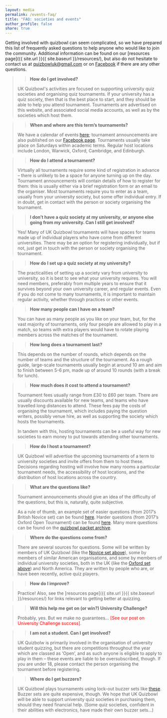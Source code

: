 ```yaml
---
layout: media
permalink: /events-faq/
title: "FAQ: societies and events"
author_profile: false
share: true
---
```


Getting involved with quizbowl can seem complicated, so we have prepared this list of frequently asked questions to help anyone who would like to join the community. Additional information can be found on our [resources page]({{ site.url }}{{ site.baseurl }}/resources/), but also do not hesitate to contact us at <quizbowluk@gmail.com> or on [Facebook](https://www.facebook.com/quizbowluk/) if there are any other questions.

> > <p style="font-weight:bold">How do I get involved?</p>
> 
> UK Quizbowl's activities are focused on supporting university quiz societies and organising quiz tournaments. If your university has a quiz society, then that is the best place to start, and they should be able to help you attend tournament. Tournaments are advertised on this website, and associated social media accounts, as well as by the societies which host them.

> > <p style="font-weight:bold">When and where are this term’s tournaments?</p>
> 
> We have a calendar of events <a href="https://quizbowl.co.uk/events/">here</a>; tournament announcements are also published on our <a href="https://www.facebook.com/quizbowluk/">Facebook page</a>. Tournaments usually take place on Saturdays within academic terms. Regular host locations include London, Warwick, Oxford, Cambridge, and Edinburgh.

> > <p style="font-weight:bold">How do I attend a tournament?</p>
> 
> Virtually all tournaments require some kind of registration in advance – there is unlikely to be a space for anyone turning up on the day. Tournament announcements will contain details of how to register for them: this is usually either via a brief registration form or an email to the organiser. Most tournaments require you to enter as a team, usually from your university society, but some offer individual entry. If in doubt, get in contact with the person or society organising the tournament.


> > <p style="font-weight:bold">I don’t have a quiz society at my university, or anyone else going from my university. Can I still get involved?</p>
>
> Yes! Many of UK Quizbowl tournaments will have spaces for teams made up of individual players who have come from different universities. There may be an option for registering individually, but if not, just get in touch with the person or society organising the tournament.

> > <p style="font-weight:bold">How do I set up a quiz society at my university?</p>
>
> The practicalities of setting up a society vary from university to university, so it is best to see what your university requires. You will need members, preferably from multiple years to ensure that it survives beyond your own university career, and regular events. Even if you do not come to many tournaments, it is important to maintain regular activity, whether through practices or other events.
 
> > <p style="font-weight:bold">How many people can I have on a team?</p>
>
> You can have as many people as you like on your team, but, for the vast majority of tournaments, only four people are allowed to play in a match, so teams with extra players would have to rotate playing members across the matches of the tournament.

> > <p style="font-weight:bold">How long does a tournament last?</p>
>
> This depends on the number of rounds, which depends on the number of teams and the structure of the tournament. As a rough guide, large-scale tournaments usually begin at around 10 am and aim to finish between 5-6 pm, made up of around 10 rounds (with a break for lunch).

> > <p style="font-weight:bold">How much does it cost to attend a tournament?</p>
>
> Tournament fees usually range from £30 to £60 per team. There are usually discounts available for new teams, and teams who have travelled long distances to attend. These fees pay the costs of organising the tournament, which includes paying the question writers, possibly venue hire, as well as supporting the society which hosts the tournaments.  
>
> In tandem with this, hosting tournaments can be a useful way for new societies to earn money to put towards attending other tournaments.

> > <p style="font-weight:bold">How do I host a tournament?</p>
>
> UK Quizbowl will advertise the upcoming tournaments of a term to university societies and invite offers from them to host these. Decisions regarding hosting will involve how many rooms a particular tournament needs, the accessibility of host locations, and the distribution of host locations across the country.

> > <p style="font-weight:bold">What are the questions like?</p>
>
> Tournament announcements should give an idea of the difficulty of the questions, but this is, naturally, quite subjective.  
>
> As a rule of thumb, an example set of easier questions (from 2017’s British Novice set) can be found <a href="{{ site.url }}{{ site.baseurl }}/assets/novice2017.pdf" alt="">here</a>. Harder questions (from 2017’s Oxford Open Tournament) can be found <a href="{{ site.url }}{{ site.baseurl }}/assets/oot2017.pdf" alt="">here</a>. Many more questions can be found on the [quizbowl packet archive](http://quizbowlpackets.com/).

> > <p style="font-weight:bold">Where do the questions come from?</p>
>
> There are several sources for questions. Some will be written by members of UK Quizbowl (like the <a href="{{ site.url }}{{ site.baseurl }}/assets/novice2017.pdf" alt=""> Novice set above</a>), some by members of similar American organisations, and some by members of individual university societies, both in the UK (like the <a href="{{ site.url }}{{ site.baseurl }}/assets/oot2017.pdf" alt="">Oxford set above</a>) and North America. They are written by people who are, or have been recently, active quiz players.

> > <p style="font-weight:bold">How do I improve?</p>
>
> Practice! Also, see the [resources page]({{ site.url }}{{ site.baseurl }}/resources/) for links relevant to getting better at quizzing.

> > <p style="font-weight:bold">Will this help me get on (or win?) University Challenge?</p>
>
> Probably, yes. But we make no guarantees... <span style="color:red">[See our post on University Challenge success]</span>.

> > <p style="font-weight:bold">I am not a student. Can I get involved?</p>
>
> UK Quizbolw is primarily involved in the organisation of university student quizzing, but there are competitions throughout the year which are classed as ‘Open’, and as such anyone is eligible to apply to play in them – these events are liable to be oversubscribed, though. If you are under 18, please contact the person organising the tournament before registering.

> > <p style="font-weight:bold">Where do I get buzzers?</p>
>
> UK Quizbowl plays tournaments using lock-out buzzer sets like [these](https://www.andersonbuzzersystems.com/tabletop.html). Buzzer sets are quite expensive, though. We hope that UK Quizbowl will be able to support university quiz societies in purchasing them, should they need financial help. (Some quiz societies, confident in their abilities with electronics, have made their own buzzer sets…)